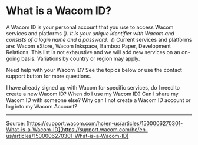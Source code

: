 # What is a Wacom ID?

A Wacom ID is your personal account that you use to access Wacom services and platforms (*). It is your unique identifier with Wacom and consists of a login name and a password. 
(*) Current services and platforms are: Wacom eStore, Wacom Inkspace, Bamboo Paper, Development Relations. This list is not exhaustive and we will add new services on an on-going basis. Variations by country or region may apply.
 



Need help with your Wacom ID? See the topics below or use the contact support button for more questions.

I have already signed up with Wacom for specific services, do I need to create a new Wacom ID?
When do I use my Wacom ID?
Can I share my Wacom ID with someone else?
Why can I not create a Wacom ID account or log into my Wacom Account?

---
Source: [https://support.wacom.com/hc/en-us/articles/1500006270301-What-is-a-Wacom-ID](https://support.wacom.com/hc/en-us/articles/1500006270301-What-is-a-Wacom-ID)

